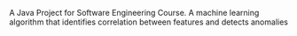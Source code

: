 A Java Project for Software Engineering Course. A machine learning algorithm that identifies correlation between features and detects anomalies
